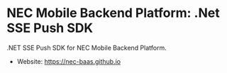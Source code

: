 NEC Mobile Backend Platform: .Net SSE Push SDK
==============================================

.NET SSE Push SDK for NEC Mobile Backend Platform.

* Website: https://nec-baas.github.io


